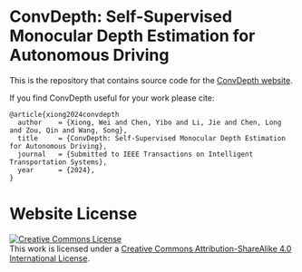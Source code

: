 # ConvDepth: Self-Supervised Monocular Depth Estimation for Autonomous Driving

This is the repository that contains source code for the [ConvDepth website](https://convdepth.github.io).

If you find ConvDepth useful for your work please cite:
```
@article{xiong2024convdepth
  author    = {Xiong, Wei and Chen, Yibo and Li, Jie and Chen, Long and Zou, Qin and Wang, Song},
  title     = {ConvDepth: Self-Supervised Monocular Depth Estimation for Autonomous Driving},
  journal   = {Submitted to IEEE Transactions on Intelligent Transportation Systems},
  year      = {2024},
}
```

# Website License
<a rel="license" href="http://creativecommons.org/licenses/by-sa/4.0/"><img alt="Creative Commons License" style="border-width:0" src="https://i.creativecommons.org/l/by-sa/4.0/88x31.png" /></a><br />This work is licensed under a <a rel="license" href="http://creativecommons.org/licenses/by-sa/4.0/">Creative Commons Attribution-ShareAlike 4.0 International License</a>.
